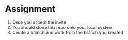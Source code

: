 # Assignment
1. Once you accept the invite 
2. You should clone this repo onto your local system
3. Create a branch and work from the branch you created
